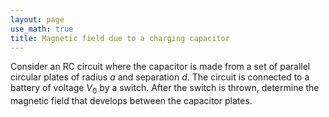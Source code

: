 ```yaml
---
layout: page
use_math: true
title: Magnetic field due to a charging capacitor
---
```


Consider an RC circuit where the capacitor is made from a set of parallel circular plates of radius $a$ and separation $d$. The circuit is connected to a battery of voltage $V_0$ by a switch. After the switch is thrown, determine the magnetic field that develops between the capacitor plates.
